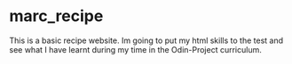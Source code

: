 # marc_recipe

This is a basic recipe website. Im going to put my html skills to the test and see what I have learnt during my time in the Odin-Project curriculum.
